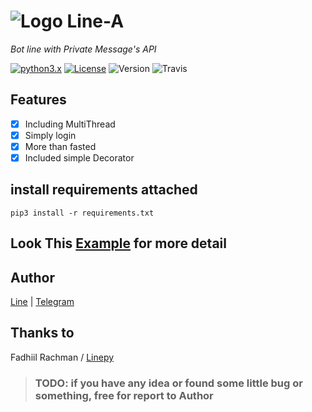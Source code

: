 # ![Logo](https://github.com/dyseo/X/blob/master/examples/assets/LINE-sm.png) Line-A
_Bot line with Private Message's API_

[![python3.x](https://img.shields.io/badge/python-3.x-green.svg)](https://www.python.org/downloads/release/python-372/) [![License](https://img.shields.io/badge/MIT-License-blue.svg)](https://opensource.org/licenses/MIT) ![Version](https://img.shields.io/badge/Version-1.1-red.svg) ![Travis](https://travis-ci.org/dyseo/A.svg?branch=master)

## Features
- [x]   Including MultiThread
- [x]   Simply login
- [x]   More than fasted
- [x]   Included simple Decorator

## install requirements attached
`pip3 install -r requirements.txt`

## Look This [Example](https://github.com/dyseo/A/blob/master/bots) for more detail
 
## Author
[Line](line.me/ti/p/~line.bngsad) | [Telegram](t.me/alnyz)

## Thanks to
Fadhiil Rachman / [Linepy](https://github.com/fadhiilrachman/line-py)

>### TODO: if you have any idea or found some little bug or something, free for report to Author
